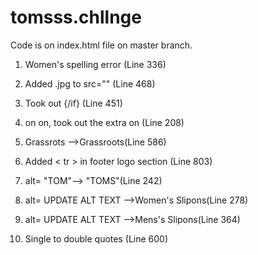# tomsss.chllnge

Code is on index.html file on master branch.

1. Women's spelling error (Line 336)

2. Added .jpg to src="" (Line 468)

3. Took out {/if} (Line 451)

4. on on, took out the extra on (Line 208)

5. Grassrots -->Grassroots(Line 586)

6. Added < tr > in footer logo section (Line 803)

8. alt= "TOM"--> "TOMS"(Line 242)
        
9. alt= UPDATE ALT TEXT -->Women's Slipons(Line 278)
        
10. alt= UPDATE ALT TEXT -->Mens's Slipons(Line 364)
        
11. Single to double quotes (Line 600)
